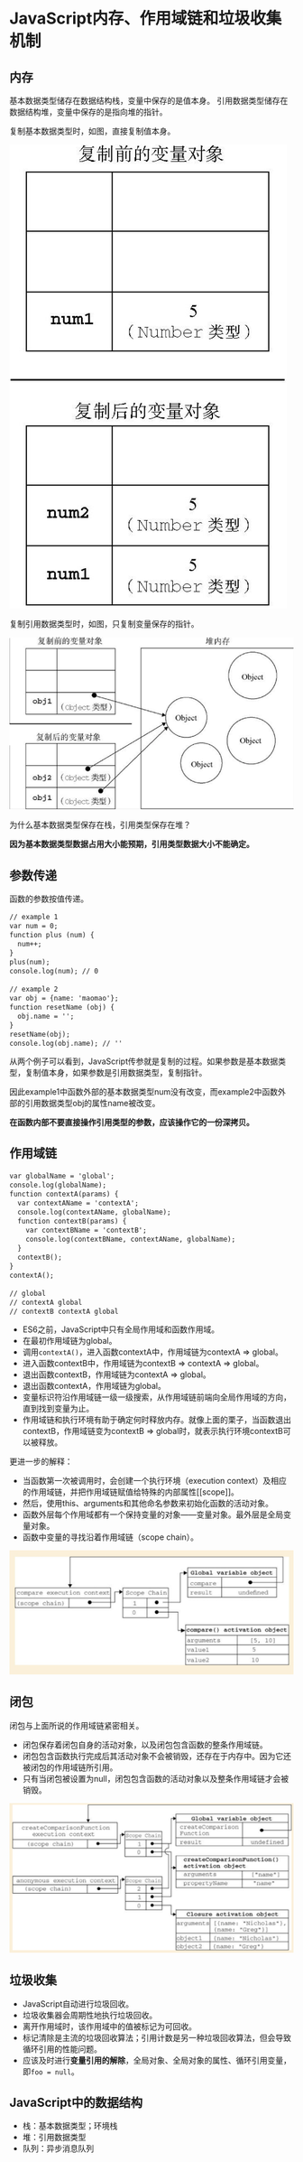 # JavaScript内存、作用域链和垃圾收集机制

## 内存

基本数据类型储存在数据结构栈，变量中保存的是值本身。
引用数据类型储存在数据结构堆，变量中保存的是指向堆的指针。

复制基本数据类型时，如图，直接复制值本身。

![](/assets/basic-data-type.png)

复制引用数据类型时，如图，只复制变量保存的指针。

![](/assets/reference-data-type.png)

为什么基本数据类型保存在栈，引用类型保存在堆？

**因为基本数据类型数据占用大小能预期，引用类型数据大小不能确定。**

## 参数传递

函数的参数按值传递。

    // example 1
    var num = 0;
    function plus (num) {
      num++;
    }
    plus(num);
    console.log(num); // 0
    
    // example 2
    var obj = {name: 'maomao'};
    function resetName (obj) {
      obj.name = '';
    }
    resetName(obj);
    console.log(obj.name); // ''
    
从两个例子可以看到，JavaScript传参就是复制的过程。如果参数是基本数据类型，复制值本身，如果参数是引用数据类型，复制指针。

因此example1中函数外部的基本数据类型num没有改变，而example2中函数外部的引用数据类型obj的属性name被改变。

**在函数内部不要直接操作引用类型的参数，应该操作它的一份深拷贝。**

## 作用域链

    var globalName = 'global';
    console.log(globalName);
    function contextA(params) {
      var contextAName = 'contextA';
      console.log(contextAName, globalName);
      function contextB(params) {
        var contextBName = 'contextB';
        console.log(contextBName, contextAName, globalName);
      }
      contextB();
    }
    contextA();
    
    // global
    // contextA global
    // contextB contextA global

* ES6之前，JavaScript中只有全局作用域和函数作用域。
* 在最初作用域链为global。
* 调用`contextA()`，进入函数contextA中，作用域链为contextA => global。
* 进入函数contextB中，作用域链为contextB => contextA => global。
* 退出函数contextB，作用域链为contextA => global。
* 退出函数contextA，作用域链为global。
* 变量标识符沿作用域链一级一级搜索，从作用域链前端向全局作用域的方向，直到找到变量为止。
* 作用域链和执行环境有助于确定何时释放内存。就像上面的栗子，当函数退出contextB，作用域链变为contextB => global时，就表示执行环境contextB可以被释放。

更进一步的解释：
* 当函数第一次被调用时，会创建一个执行环境（execution context）及相应的作用域链，并把作用域链赋值给特殊的内部属性[[scope]]。
* 然后，使用this、arguments和其他命名参数来初始化函数的活动对象。
* 函数外层每个作用域都有一个保持变量的对象——变量对象。最外层是全局变量对象。
* 函数中变量的寻找沿着作用域链（scope chain）。

![](/assets/scope-chain.jpg)

## 闭包

闭包与上面所说的作用域链紧密相关。

* 闭包保存着闭包自身的活动对象，以及闭包包含函数的整条作用域链。
* 闭包包含函数执行完成后其活动对象不会被销毁，还存在于内存中。因为它还被闭包的作用域链所引用。
* 只有当闭包被设置为null，闭包包含函数的活动对象以及整条作用域链才会被销毁。 

![](/assets/scope-chain-closure.png)

## 垃圾收集

* JavaScript自动进行垃圾回收。
* 垃圾收集器会周期性地执行垃圾回收。
* 离开作用域时，该作用域中的值被标记为可回收。
* 标记清除是主流的垃圾回收算法；引用计数是另一种垃圾回收算法，但会导致循环引用的性能问题。
* 应该及时进行**变量引用的解除**，全局对象、全局对象的属性、循环引用变量，即`foo = null`。

## JavaScript中的数据结构

* 栈：基本数据类型；环境栈
* 堆：引用数据类型
* 队列：异步消息队列